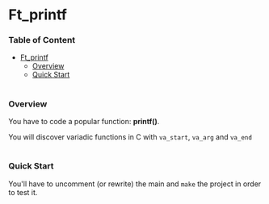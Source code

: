 # Ft_printf

### Table of Content
- [Ft_printf](#ft_printf)
    - [Overview](###overview)
    - [Quick Start](###quick-start)

#

### Overview

You have to code a popular function:
	**printf()**.


You will discover variadic functions in C with `va_start`, `va_arg` and `va_end`

#

### Quick Start
You'll have to uncomment (or rewrite) the main and ``make`` the project in order to test it.
